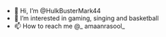 - 👋 Hi, I’m @HulkBusterMark44
- 👀 I’m interested in gaming, singing and basketball
- 📫 How to reach me @_ amaanrasool_
<!---
HulkBusterMark44/HulkBusterMark44 is a ✨ special ✨ repository because its `README.md` (this file) appears on your GitHub profile.
You can click the Preview link to take a look at your changes.
--->
